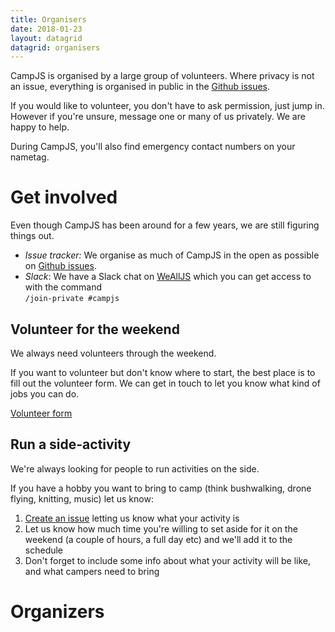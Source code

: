 ```yaml
---
title: Organisers
date: 2018-01-23
layout: datagrid
datagrid: organisers
---
```

CampJS is organised by a large group of volunteers. Where privacy is not an issue, everything is organised in public in the <a href='https://github.com/campjs/campjs-next/issues'>Github issues</a>.

If you would like to volunteer, you don't have to ask permission, just jump in. However if you're unsure, message one or many of us privately. We are happy to help.

During CampJS, you'll also find emergency contact numbers on your nametag.

# Get involved
Even though CampJS has been around for a few years, we are still figuring things out.

* *Issue tracker:* We organise as much of CampJS in the open as possible on <a href="https://github.com/campjs/campjs-next/issues">Github issues</a>.
* *Slack*: We have a Slack chat on <a href="https://wealljs.org/">WeAllJS</a> which you can get access to with the command<br>`/join-private #campjs`

## Volunteer for the weekend
We always need volunteers through the weekend.

If you want to volunteer but don't know where to start, the best place is to fill out the volunteer form. We can get in touch to let you know what kind of jobs you can do.

<a class="btn btn-primary btn-lg" href="https://goo.gl/forms/rgWbl7twSNnin9Q43">Volunteer form</a>


## Run a side-activity
We're always looking for people to run activities on the side.

If you have a hobby you want to bring to camp (think bushwalking, drone flying, knitting, music) let us know:

1. <a href="https://github.com/campjs/campjs-viii/issues/new">Create an issue</a> letting us know what your activity is
1. Let us know how much time you're willing to set aside for it on the weekend (a couple of hours, a full day etc) and we'll add it to the schedule
1. Don't forget to include some info about what your activity will be like, and what campers need to bring

# Organizers
